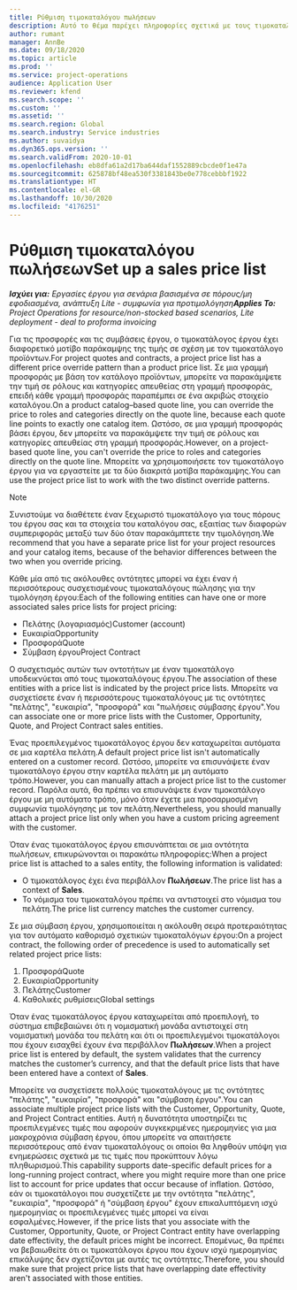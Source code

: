 ```yaml
---
title: Ρύθμιση τιμοκαταλόγου πωλήσεων
description: Αυτό το θέμα παρέχει πληροφορίες σχετικά με τους τιμοκαταλόγους πωλήσεων για την τιμολόγηση έργων.
author: rumant
manager: AnnBe
ms.date: 09/18/2020
ms.topic: article
ms.prod: ''
ms.service: project-operations
audience: Application User
ms.reviewer: kfend
ms.search.scope: ''
ms.custom: ''
ms.assetid: ''
ms.search.region: Global
ms.search.industry: Service industries
ms.author: suvaidya
ms.dyn365.ops.version: ''
ms.search.validFrom: 2020-10-01
ms.openlocfilehash: eb8dfa61a2d17ba644daf1552889cbcde0f1e47a
ms.sourcegitcommit: 625878bf48ea530f3381843be0e778cebbbf1922
ms.translationtype: HT
ms.contentlocale: el-GR
ms.lasthandoff: 10/30/2020
ms.locfileid: "4176251"
---
```

# <a name="set-up-a-sales-price-list"></a><span data-ttu-id="8db42-103">Ρύθμιση τιμοκαταλόγου πωλήσεων</span><span class="sxs-lookup"><span data-stu-id="8db42-103">Set up a sales price list</span></span>

<span data-ttu-id="8db42-104">_**Ισχύει για:** Εργασίες έργου για σενάρια βασισμένα σε πόρους/μη εφοδιασμένα, ανάπτυξη Lite - συμφωνία για προτιμολόγηση_</span><span class="sxs-lookup"><span data-stu-id="8db42-104">_**Applies To:** Project Operations for resource/non-stocked based scenarios, Lite deployment - deal to proforma invoicing_</span></span>

<span data-ttu-id="8db42-105">Για τις προσφορές και τις συμβάσεις έργου, ο τιμοκατάλογος έργου έχει διαφορετικό μοτίβο παράκαμψης της τιμής σε σχέση με τον τιμοκατάλογο προϊόντων.</span><span class="sxs-lookup"><span data-stu-id="8db42-105">For project quotes and contracts, a project price list has a different price override pattern than a product price list.</span></span> <span data-ttu-id="8db42-106">Σε μια γραμμή προσφοράς με βάση τον κατάλογο προϊόντων, μπορείτε να παρακάμψετε την τιμή σε ρόλους και κατηγορίες απευθείας στη γραμμή προσφοράς, επειδή κάθε γραμμή προσφοράς παραπέμπει σε ένα ακριβώς στοιχείο καταλόγου.</span><span class="sxs-lookup"><span data-stu-id="8db42-106">On a product catalog–based quote line, you can override the price to roles and categories directly on the quote line, because each quote line points to exactly one catalog item.</span></span> <span data-ttu-id="8db42-107">Ωστόσο, σε μια γραμμή προσφοράς βάσει έργου, δεν μπορείτε να παρακάμψετε την τιμή σε ρόλους και κατηγορίες απευθείας στη γραμμή προσφοράς.</span><span class="sxs-lookup"><span data-stu-id="8db42-107">However, on a project-based quote line, you can't override the price to roles and categories directly on the quote line.</span></span> <span data-ttu-id="8db42-108">Μπορείτε να χρησιμοποιήσετε τον τιμοκατάλογο έργου για να εργαστείτε με τα δύο διακριτά μοτίβα παράκαμψης.</span><span class="sxs-lookup"><span data-stu-id="8db42-108">You can use the project price list to work with the two distinct override patterns.</span></span>

> [!NOTE]
> <span data-ttu-id="8db42-109">Συνιστούμε να διαθέτετε έναν ξεχωριστό τιμοκατάλογο για τους πόρους του έργου σας και τα στοιχεία του καταλόγου σας, εξαιτίας των διαφορών συμπεριφοράς μεταξύ των δύο όταν παρακάμπτετε την τιμολόγηση.</span><span class="sxs-lookup"><span data-stu-id="8db42-109">We recommend that you have a separate price list for your project resources and your catalog items, because of the behavior differences between the two when you override pricing.</span></span>

<span data-ttu-id="8db42-110">Κάθε μία από τις ακόλουθες οντότητες μπορεί να έχει έναν ή περισσότερους συσχετισμένους τιμοκαταλόγους πώλησης για την τιμολόγηση έργου:</span><span class="sxs-lookup"><span data-stu-id="8db42-110">Each of the following entities can have one or more associated sales price lists for project pricing:</span></span>

- <span data-ttu-id="8db42-111">Πελάτης (λογαριασμός)</span><span class="sxs-lookup"><span data-stu-id="8db42-111">Customer (account)</span></span> 
- <span data-ttu-id="8db42-112">Ευκαιρία</span><span class="sxs-lookup"><span data-stu-id="8db42-112">Opportunity</span></span> 
- <span data-ttu-id="8db42-113">Προσφορά</span><span class="sxs-lookup"><span data-stu-id="8db42-113">Quote</span></span> 
- <span data-ttu-id="8db42-114">Σύμβαση έργου</span><span class="sxs-lookup"><span data-stu-id="8db42-114">Project Contract</span></span>

<span data-ttu-id="8db42-115">Ο συσχετισμός αυτών των οντοτήτων με έναν τιμοκατάλογο υποδεικνύεται από τους τιμοκαταλόγους έργου.</span><span class="sxs-lookup"><span data-stu-id="8db42-115">The association of these entities with a price list is indicated by the project price lists.</span></span> <span data-ttu-id="8db42-116">Μπορείτε να συσχετίσετε έναν ή περισσότερους τιμοκαταλόγους με τις οντότητες "πελάτης", "ευκαιρία", "προσφορά" και "πωλήσεις σύμβασης έργου".</span><span class="sxs-lookup"><span data-stu-id="8db42-116">You can associate one or more price lists with the Customer, Opportunity, Quote, and Project Contract sales entities.</span></span>

<span data-ttu-id="8db42-117">Ένας προεπιλεγμένος τιμοκατάλογος έργου δεν καταχωρείται αυτόματα σε μια καρτέλα πελάτη.</span><span class="sxs-lookup"><span data-stu-id="8db42-117">A default project price list isn't automatically entered on a customer record.</span></span> <span data-ttu-id="8db42-118">Ωστόσο, μπορείτε να επισυνάψετε έναν τιμοκατάλογο έργου στην καρτέλα πελάτη με μη αυτόματο τρόπο.</span><span class="sxs-lookup"><span data-stu-id="8db42-118">However, you can manually attach a project price list to the customer record.</span></span> <span data-ttu-id="8db42-119">Παρόλα αυτά, θα πρέπει να επισυνάψετε έναν τιμοκατάλογο έργου με μη αυτόματο τρόπο, μόνο όταν έχετε μια προσαρμοσμένη συμφωνία τιμολόγησης με τον πελάτη.</span><span class="sxs-lookup"><span data-stu-id="8db42-119">Nevertheless, you should manually attach a project price list only when you have a custom pricing agreement with the customer.</span></span> 

<span data-ttu-id="8db42-120">Όταν ένας τιμοκατάλογος έργου επισυνάπτεται σε μια οντότητα πωλήσεων, επικυρώνονται οι παρακάτω πληροφορίες:</span><span class="sxs-lookup"><span data-stu-id="8db42-120">When a project price list is attached to a sales entity, the following information is validated:</span></span>

- <span data-ttu-id="8db42-121">Ο τιμοκατάλογος έχει ένα περιβάλλον **Πωλήσεων**.</span><span class="sxs-lookup"><span data-stu-id="8db42-121">The price list has a context of **Sales**.</span></span> 
- <span data-ttu-id="8db42-122">Το νόμισμα του τιμοκαταλόγου πρέπει να αντιστοιχεί στο νόμισμα του πελάτη.</span><span class="sxs-lookup"><span data-stu-id="8db42-122">The price list currency matches the customer currency.</span></span> 

<span data-ttu-id="8db42-123">Σε μια σύμβαση έργου, χρησιμοποιείται η ακόλουθη σειρά προτεραιότητας για τον αυτόματο καθορισμό σχετικών τιμοκαταλόγων έργου:</span><span class="sxs-lookup"><span data-stu-id="8db42-123">On a project contract, the following order of precedence is used to automatically set related project price lists:</span></span>

1. <span data-ttu-id="8db42-124">Προσφορά</span><span class="sxs-lookup"><span data-stu-id="8db42-124">Quote</span></span>
2. <span data-ttu-id="8db42-125">Ευκαιρία</span><span class="sxs-lookup"><span data-stu-id="8db42-125">Opportunity</span></span>
3. <span data-ttu-id="8db42-126">Πελάτης</span><span class="sxs-lookup"><span data-stu-id="8db42-126">Customer</span></span> 
4. <span data-ttu-id="8db42-127">Καθολικές ρυθμίσεις</span><span class="sxs-lookup"><span data-stu-id="8db42-127">Global settings</span></span> 

<span data-ttu-id="8db42-128">Όταν ένας τιμοκατάλογος έργου καταχωρείται από προεπιλογή, το σύστημα επιβεβαιώνει ότι η νομισματική μονάδα αντιστοιχεί στη νομισματική μονάδα του πελάτη και ότι οι προεπιλεγμένοι τιμοκατάλογοι που έχουν εισαχθεί έχουν ένα περιβάλλον **Πωλήσεων**.</span><span class="sxs-lookup"><span data-stu-id="8db42-128">When a project price list is entered by default, the system validates that the currency matches the customer’s currency, and that the default price lists that have been entered have a context of **Sales**.</span></span>

<span data-ttu-id="8db42-129">Μπορείτε να συσχετίσετε πολλούς τιμοκαταλόγους με τις οντότητες "πελάτης", "ευκαιρία", "προσφορά" και "σύμβαση έργου".</span><span class="sxs-lookup"><span data-stu-id="8db42-129">You can associate multiple project price lists with the Customer, Opportunity, Quote, and Project Contract entities.</span></span> <span data-ttu-id="8db42-130">Αυτή η δυνατότητα υποστηρίζει τις προεπιλεγμένες τιμές που αφορούν συγκεκριμένες ημερομηνίες για μια μακροχρόνια σύμβαση έργου, όπου μπορείτε να απαιτήσετε περισσότερους από έναν τιμοκαταλόγους οι οποίοι θα ληφθούν υπόψη για ενημερώσεις σχετικά με τις τιμές που προκύπτουν λόγω πληθωρισμού.</span><span class="sxs-lookup"><span data-stu-id="8db42-130">This capability supports date-specific default prices for a long-running project contract, where you might require more than one price list to account for price updates that occur because of inflation.</span></span> <span data-ttu-id="8db42-131">Ωστόσο, εάν οι τιμοκατάλογοι που συσχετίζετε με την οντότητα "πελάτης", "ευκαιρία", "προσφορά" ή "σύμβαση έργου" έχουν επικαλυπτόμενη ισχύ ημερομηνίας οι προεπιλεγμένες τιμές μπορεί να είναι εσφαλμένες.</span><span class="sxs-lookup"><span data-stu-id="8db42-131">However, if the price lists that you associate with the Customer, Opportunity, Quote, or Project Contract entity have overlapping date effectivity, the default prices might be incorrect.</span></span> <span data-ttu-id="8db42-132">Επομένως, θα πρέπει να βεβαιωθείτε ότι οι τιμοκατάλογοι έργου που έχουν ισχύ ημερομηνίας επικάλυψης δεν σχετίζονται με αυτές τις οντότητες.</span><span class="sxs-lookup"><span data-stu-id="8db42-132">Therefore, you should make sure that project price lists that have overlapping date effectivity aren't associated with those entities.</span></span>
